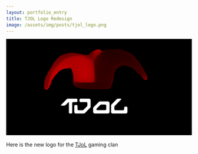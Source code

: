 ```yaml
---
layout: portfolio_entry
title: TJOL Logo Redesign
image: /assets/img/posts/tjol_logo.png
---
```


![TJoL Logo](/assets/img/posts/tjol_logo.png)

Here is the new logo for the [TJoL](http://steamcommunity.com/groups/feeling_lucky) gaming clan